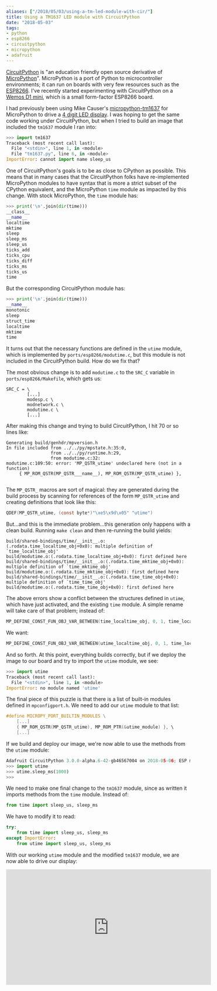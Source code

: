 ```yaml
---
aliases: ["/2018/05/03/using-a-tm-led-module-with-cir/"]
title: Using a TM1637 LED module with CircuitPython
date: "2018-05-03"
tags:
- python
- esp8266
- circuitpython
- micropython
- adafruit
---
```


[CircuitPython][] is "an education friendly open source derivative of
[MicroPython][]".  MicroPython is a port of Python to microcontroller
environments; it can run on boards with very few resources such as the
[ESP8266][].  I've recently started experimenting with CircuitPython
on a [Wemos D1 mini][], which is a small form-factor ESP8266 board.

I had previously been using Mike Causer's [micropython-tm1637][] for
MicroPython to drive a [4 digit LED display][tm1637].  I was hoping to
get the same code working under CircuitPython, but when I tried to
build an image that included the `tm1637` module I ran into:

```python
>>> import tm1637
Traceback (most recent call last):
  File "<stdin>", line 1, in <module>
  File "tm1637.py", line 6, in <module>
ImportError: cannot import name sleep_us
```

One of CircuitPython's goals is to be as close to CPython as possible.
This means that in many cases that the CircuitPython folks have
re-implemented MicroPython modules to have syntax that is more a
strict subset of the CPython equivalent, and the MicroPython `time`
module as impacted by this change.  With stock MicroPython, the `time`
module has:

```python
>>> print('\n'.join(dir(time)))
__class__
__name__
localtime
mktime
sleep
sleep_ms
sleep_us
ticks_add
ticks_cpu
ticks_diff
ticks_ms
ticks_us
time
```

But the corresponding CircuitPython module has:

```python
>>> print('\n'.join(dir(time)))
__name__
monotonic
sleep
struct_time
localtime
mktime
time
```

It turns out that the necessary functions are defined in the `utime`
module, which is implemented by `ports/esp8266/modutime.c`, but this
module is not included in the CircuitPython build. How do we fix that?

The most obvious change is to add `modutime.c` to the `SRC_C` variable
in `ports/esp8266/Makefile`, which gets us:

```
SRC_C = \
        [...]
        modesp.c \
        modnetwork.c \
        modutime.c \
        [...]
```

After making this change and trying to build CircuitPython, I
hit 70 or so lines like:

```
Generating build/genhdr/mpversion.h
In file included from ../../py/mpstate.h:35:0,
                 from ../../py/runtime.h:29,
                 from modutime.c:32:
modutime.c:109:50: error: 'MP_QSTR_utime' undeclared here (not in a function)
     { MP_ROM_QSTR(MP_QSTR___name__), MP_ROM_QSTR(MP_QSTR_utime) },
                                                  ^
```

The `MP_QSTR_` macros are sort of magical: they are generated during
the build process by scanning for references of the form
`MP_QSTR_utime` and creating definitions that look like this:

```c
QDEF(MP_QSTR_utime, (const byte*)"\xe5\x9d\x05" "utime")
```

But...and this is the immediate problem...this generation only happens
with a clean build.  Running `make clean` and then re-running the
build yields:

```
build/shared-bindings/time/__init__.o:(.rodata.time_localtime_obj+0x0): multiple definition of `time_localtime_obj'
build/modutime.o:(.rodata.time_localtime_obj+0x0): first defined here
build/shared-bindings/time/__init__.o:(.rodata.time_mktime_obj+0x0): multiple definition of `time_mktime_obj'
build/modutime.o:(.rodata.time_mktime_obj+0x0): first defined here
build/shared-bindings/time/__init__.o:(.rodata.time_time_obj+0x0): multiple definition of `time_time_obj'
build/modutime.o:(.rodata.time_time_obj+0x0): first defined here
```

The above errors show a conflict between the structures defined in
`utime`, which have just activated, and the existing `time`
module.  A simple rename will take care of that problem; instead of:

```c
MP_DEFINE_CONST_FUN_OBJ_VAR_BETWEEN(time_localtime_obj, 0, 1, time_localtime);
```

We want:

```c
MP_DEFINE_CONST_FUN_OBJ_VAR_BETWEEN(utime_localtime_obj, 0, 1, time_localtime);
```

And so forth.  At this point, everything builds correctly, but if we
deploy the image to our board and try to import the `utime` module, we
see:

```python
>>> import utime
Traceback (most recent call last):
  File "<stdin>", line 1, in <module>
ImportError: no module named 'utime'
```

The final piece of this puzzle is that there is a list of built-in
modules defined in `mpconfigport.h`.  We need to add our `utime`
module to that list:

```c
#define MICROPY_PORT_BUILTIN_MODULES \
    [...]
    { MP_ROM_QSTR(MP_QSTR_utime), MP_ROM_PTR(&utime_module) }, \
    [...]
```

If we build and deploy our image, we're now able to use the methods
from the `utime` module:

```python
Adafruit CircuitPython 3.0.0-alpha.6-42-gb46567004 on 2018-05-06; ESP module with ESP8266
>>> import utime
>>> utime.sleep_ms(1000)
>>>
```

We need to make one final change to the `tm1637` module, since as
written it imports methods from the `time` module.  Instead of:

```python
from time import sleep_us, sleep_ms
```

We have to modify it to read:

```python
try:
    from time import sleep_us, sleep_ms
except ImportError:
    from utime import sleep_us, sleep_ms
```

With our working `utime` module and the modified `tm1637` module, we
are now able to drive our display:

<iframe width="560" height="315" src="https://www.youtube.com/embed/laH7HY-wlCk" frameborder="0" allow="autoplay; encrypted-media" allowfullscreen></iframe>

[micropython-tm1637]: https://github.com/mcauser/micropython-tm1637/
[esp8266]: https://en.wikipedia.org/wiki/ESP8266
[wemos d1 mini]: https://wiki.wemos.cc/products:d1:d1_mini
[feature/utime]: https://github.com/larsks/micropython/tree/feature/utime
[circuitpython]: https://learn.adafruit.com/welcome-to-circuitpython/overview
[micropython]: https://micropython.org/
[tm1637]: http://a.co/gQVPtPr
